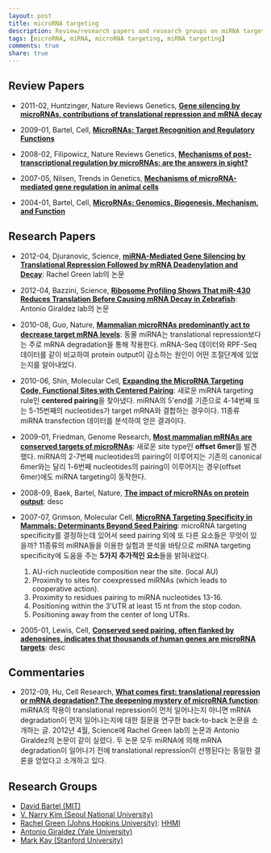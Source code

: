 ```yaml
---
layout: post
title: microRNA targeting
description: Review/research papers and research groups on miRNA targeting
tags: [microRNA, miRNA, microRNA targeting, miRNA targeting]
comments: true
share: true
---
```



## Review Papers

* 2011-02, Huntzinger, Nature Reviews Genetics, [**Gene silencing by microRNAs, contributions of translational repression and mRNA decay**](https://www.ncbi.nlm.nih.gov/pubmed/21245828)

* 2009-01, Bartel, Cell, [**MicroRNAs: Target Recognition and Regulatory Functions**](https://www.ncbi.nlm.nih.gov/pubmed/19167326)

* 2008-02, Filipowicz, Nature Reviews Genetics, [**Mechanisms of post-transcriptional regulation by microRNAs: are the answers in sight?**]()

* 2007-05, Nilsen, Trends in Genetics, [**Mechanisms of microRNA-mediated gene regulation in animal cells**](https://www.ncbi.nlm.nih.gov/pubmed/17368621)

* 2004-01, Bartel, Cell, [**MicroRNAs: Genomics, Biogenesis, Mechanism, and Function**](https://www.ncbi.nlm.nih.gov/pubmed/14744438)


## Research Papers

* 2012-04, Djuranovic, Science, [**miRNA-Mediated Gene Silencing by Translational Repression Followed by mRNA Deadenylation and Decay**](https://www.ncbi.nlm.nih.gov/pubmed/22499947): Rachel Green lab의 논문

* 2012-04, Bazzini, Science, [**Ribosome Profiling Shows That miR-430 Reduces Translation Before Causing mRNA Decay in Zebrafish**](https://www.ncbi.nlm.nih.gov/pubmed/22422859): Antonio Giraldez lab의 논문

* 2010-08, Guo, Nature, [**Mammalian microRNAs predominantly act to decrease target mRNA levels**](http://www.nature.com/articles/nature09267): 동물 miRNA는 translational repression보다는 주로 mRNA degradation을 통해 작용한다. mRNA-Seq 데이터와 RPF-Seq 데이터를 같이 비교하여 protein output이 감소하는 원인이 어떤 조절단계에 있었는지를 알아내었다.

* 2010-06, Shin, Molecular Cell, [**Expanding the MicroRNA Targeting Code, Functional Sites with Centered Pairing**](https://www.ncbi.nlm.nih.gov/pubmed/20620952): 새로운 miRNA targeting rule인 **centered pairing**을 찾아냈다. miRNA의 5'end를 기준으로 4-14번째 또는 5-15번째의 nucleotides가 target mRNA와 결합하는 경우이다. 11종류 miRNA transfection 데이터를 분석하여 얻은 결과이다.

* 2009-01, Friedman, Genome Research, [**Most mammalian mRNAs are conserved targets of microRNAs**](https://www.ncbi.nlm.nih.gov/pubmed/18955434): 새로운 site type인 **offset 6mer**를 발견했다. miRNA의 2-7번째 nucleotides의 pairing이 이루어지는 기존의 canonical 6mer와는 달리 1-6번째 nucleotides의 pairing이 이루어지는 경우(offset 6mer)에도 miRNA targeting이 동작한다.

* 2008-09, Baek, Bartel, Nature, [**The impact of microRNAs on protein output**](https://www.ncbi.nlm.nih.gov/pubmed/18668037): desc

* 2007-07, Grimson, Molecular Cell, [**MicroRNA Targeting Specificity in Mammals: Determinants Beyond Seed Pairing**](https://www.ncbi.nlm.nih.gov/pubmed/17612493): microRNA targeting specificity를 결정하는데 있어서 seed pairing 외에 또 다른 요소들은 무엇이 있을까? 11종류의 miRNA들을 이용한 실험과 분석을 바탕으로 miRNA targeting specificity에 도움을 주는 **5가지 추가적인 요소**들을 밝혀내었다.
  1. AU-rich nucleotide composition near the site. (local AU)
  2. Proximity to sites for coexpressed miRNAs (which leads to cooperative action).
  3. Proximity to residues pairing to miRNA nucleotides 13-16.
  4. Positioning within the 3'UTR at least 15 nt from the stop codon.
  5. Positioning away from the center of long UTRs.

* 2005-01, Lewis, Cell, [**Conserved seed pairing, often flanked by adenosines, indicates that thousands of human genes are microRNA targets**](https://www.ncbi.nlm.nih.gov/pubmed/15652477): desc



## Commentaries

* 2012-09, Hu, Cell Research, [**What comes first: translational repression or mRNA degradation? The deepening mystery of microRNA function**](https://www.nature.com/cr/journal/v22/n9/full/cr201280a.html): miRNA의 작용이 translational repression이 먼저 일어나는지 아니면 mRNA degradation이 먼저 일어나는지에 대한 질문을 연구한 back-to-back 논문을 소개하는 글. 2012년 4월, Science에 Rachel Green lab의 논문과 Antonio Giraldez의 논문이 같이 실렸다. 두 논문 모두 miRNA에 의해 mRNA degradation이 일어나기 전에 translational repression이 선행된다는 동일한 결론을 얻었다고 소개하고 있다.


## Research Groups

* [David Bartel (MIT)](http://bartellab.wi.mit.edu/)
* [V. Narry Kim (Seoul National University)](http://www.narrykim.org)
* [Rachel Green (Johns Hopkins University)](http://pages.jh.edu/~greenlab): [HHMI](http://www.hhmi.org/scientists/rachel-green)
* [Antonio Giraldez (Yale University)](http://www.giraldezlab.org)
* [Mark Kay (Stanford University)](http://kaylab.stanford.edu/)

